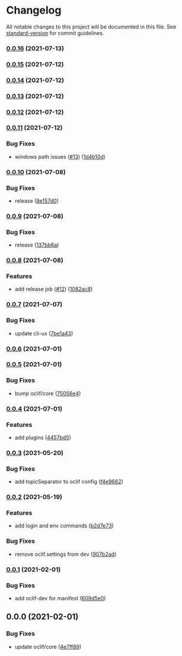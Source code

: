 # Changelog

All notable changes to this project will be documented in this file. See [standard-version](https://github.com/conventional-changelog/standard-version) for commit guidelines.

### [0.0.16](https://github.com/salesforcecli/cli/compare/v0.0.15...v0.0.16) (2021-07-13)

### [0.0.15](https://github.com/salesforcecli/cli/compare/v0.0.14...v0.0.15) (2021-07-12)

### [0.0.14](https://github.com/salesforcecli/cli/compare/v0.0.13...v0.0.14) (2021-07-12)

### [0.0.13](https://github.com/salesforcecli/cli/compare/v0.0.12...v0.0.13) (2021-07-12)

### [0.0.12](https://github.com/salesforcecli/cli/compare/v0.0.11...v0.0.12) (2021-07-12)

### [0.0.11](https://github.com/salesforcecli/cli/compare/v0.0.10...v0.0.11) (2021-07-12)


### Bug Fixes

* windows path issues ([#13](https://github.com/salesforcecli/cli/issues/13)) ([1d4b10d](https://github.com/salesforcecli/cli/commit/1d4b10d48100c25d1100f163276e1212ec7c5908))

### [0.0.10](https://github.com/salesforcecli/cli/compare/v0.0.9...v0.0.10) (2021-07-08)


### Bug Fixes

* release ([8e157d0](https://github.com/salesforcecli/cli/commit/8e157d099963acbf12f7bce1d2006bba7624e256))

### [0.0.9](https://github.com/salesforcecli/cli/compare/v0.0.8...v0.0.9) (2021-07-08)


### Bug Fixes

* release ([137bb6a](https://github.com/salesforcecli/cli/commit/137bb6a99efac3abd221d80a7de49238ee2cc097))

### [0.0.8](https://github.com/salesforcecli/cli/compare/v0.0.7...v0.0.8) (2021-07-08)


### Features

* add release job ([#12](https://github.com/salesforcecli/cli/issues/12)) ([1082ac8](https://github.com/salesforcecli/cli/commit/1082ac817e111008eb4d2fb981824411196c4b4a))

### [0.0.7](https://github.com/salesforcecli/cli/compare/v0.0.6...v0.0.7) (2021-07-07)


### Bug Fixes

* update cli-ux ([7be1a43](https://github.com/salesforcecli/cli/commit/7be1a430bfe2d9055985a6960e45b8c785249ac3))

### [0.0.6](https://github.com/salesforcecli/cli/compare/v0.0.5...v0.0.6) (2021-07-01)

### [0.0.5](https://github.com/salesforcecli/cli/compare/v0.0.4...v0.0.5) (2021-07-01)


### Bug Fixes

* bump oclif/core ([75056e4](https://github.com/salesforcecli/cli/commit/75056e4774493c9b2ef794dea7b26c050b6b99ca))

### [0.0.4](https://github.com/salesforcecli/cli/compare/v0.0.3...v0.0.4) (2021-07-01)


### Features

* add plugins ([4457bd5](https://github.com/salesforcecli/cli/commit/4457bd5543490517c1be1a20b1fa405673b4a0e9))

### [0.0.3](https://github.com/salesforcecli/cli/compare/v0.0.2...v0.0.3) (2021-05-20)


### Bug Fixes

* add topicSeparator to oclif config ([f4e9662](https://github.com/salesforcecli/cli/commit/f4e96626a86a579c39302694c272c0f2ee13782f))

### [0.0.2](https://github.com/salesforcecli/cli/compare/v0.0.1...v0.0.2) (2021-05-19)


### Features

* add login and env commands ([b2d7e73](https://github.com/salesforcecli/cli/commit/b2d7e73bcf134a78a18c60854f5e307e15eeeaee))


### Bug Fixes

* remove oclif.settings from dev ([907b2ad](https://github.com/salesforcecli/cli/commit/907b2ad22b62187d17773c79e6c56653bde2cdbb))

### [0.0.1](https://github.com/salesforcecli/cli/compare/v0.0.0...v0.0.1) (2021-02-01)


### Bug Fixes

* add oclif-dev for manifest ([609d5e0](https://github.com/salesforcecli/cli/commit/609d5e02ae2457f5af92864d4411e2763435300e))

## 0.0.0 (2021-02-01)


### Bug Fixes

* update oclif/core ([4e7ff89](https://github.com/salesforcecli/cli/commit/4e7ff896903b50c9368054ee5f3c976534d5f989))
